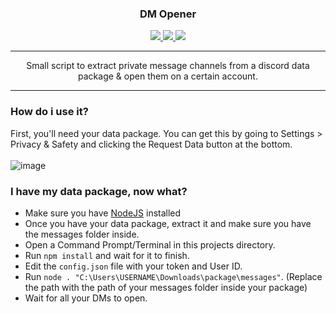 <div align="center">
  <h3>DM Opener</h3>
  <a href="https://www.codefactor.io/repository/github/localip/dm-opener">
    <img src="https://www.codefactor.io/repository/github/localip/dm-opener/badge" />
  </a>
  <a href="https://github.com/localip/dm-opener/issues">
    <img src="https://img.shields.io/github/issues/localip/dm-opener?style=flat" />
  </a>
  <a href="https://github.com/localip/dm-opener/stargazers">
    <img src="https://img.shields.io/github/stars/localip/dm-opener?style=flat" />
  </a>
</div>

---

<div align="center">
  Small script to extract private message channels from a discord data package & open them on a certain account.
</div>

---

### How do i use it?

First, you'll need your data package. You can get this by going to Settings > Privacy & Safety and clicking the Request Data button at the bottom.
<br /><br />![image](./github/images/picture.png)

### I have my data package, now what?

- Make sure you have [NodeJS](https://nodejs.org/) installed
- Once you have your data package, extract it and make sure you have the messages folder inside.
- Open a Command Prompt/Terminal in this projects directory.
- Run `npm install` and wait for it to finish.
- Edit the `config.json` file with your token and User ID.
- Run `node . "C:\Users\USERNAME\Downloads\package\messages"`. (Replace the path with the path of your messages folder inside your package)
- Wait for all your DMs to open.
